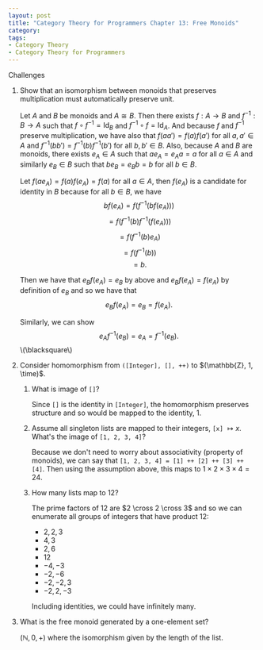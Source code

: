```yaml
---
layout: post
title: "Category Theory for Programmers Chapter 13: Free Monoids"
category:
tags:
- Category Theory
- Category Theory for Programmers
---
```


Challenges

1. Show that an isomorphism between monoids that preserves multiplication must automatically preserve unit.

   Let $A$ and $B$ be monoids and $A \cong B$. Then there exists $f:A \to B$ and
   $f^{-1}:B \to A$ such that $f \circ f^{-1} = \mathrm{Id}_B$ and $f^{-1} \circ f = \mathrm{Id}_A$.
   And because $f$ and $f^{-1}$ preserve multiplication, we have also that
   $f(a a') = f(a) f(a')$ for all $a, a' \in A$ and $f^{-1}(b b') = f^{-1}(b) f^{-1}(b')$
   for all $b,b' \in B$. Also, because $A$ and $B$ are monoids, there exists
   $e_A \in A$ such that $a e_A = e_A a = a$ for all $a \in A$ and similarly
   $e_B \in B$ such that $b e_B = e_B b = b$ for all $b \in B$.
   
   Let $f(a e_A) = f(a) f(e_A) = f(a)$ for all $a \in A$, then $f(e_A)$ is a candidate for
   identity in $B$ because for all $b \in B$, we have
   $$b f(e_A) = f(f^{-1}(b f(e_A)))$$
   $$= f(f^{-1}(b) f^{-1}(f(e_A)))$$
   $$= f(f^{-1}(b) e_A)$$
   $$= f(f^{-1}(b))$$
   $$= b.$$
   
   Then we have that $e_B f(e_A) = e_B$ by above and $e_B f(e_A) = f(e_A)$ by definition of $e_B$
   and so we have that $$e_B f(e_A) = e_B = f(e_A).$$
   
   Similarly, we can show $$e_A f^{-1}(e_B) = e_A = f^{-1}(e_B).$$ \\(\blacksquare\\)
   
2. Consider homomorphism from `([Integer], [], ++)` to $(\mathbb{Z}, 1, \time)$.

   1. What is image of `[]`?

      Since `[]` is the identity in `[Integer]`, the homomorphism preserves structure
      and so would be mapped to the identity, $1$.

   2. Assume all singleton lists are mapped to their integers, `[x]` $\mapsto x$.
      What's the image of `[1, 2, 3, 4]`?

      Because we don't need to worry about associativity (property of monoids),
      we can say that `[1, 2, 3, 4] = [1] ++ [2] ++ [3] ++ [4]`. Then using the
      assumption above, this maps to $1 \times 2 \times 3 \times 4 = 24$.

   3. How many lists map to $12$?

      The prime factors of $12$ are $2 \cross 2 \cross 3$ and so we can enumerate
      all groups of integers that have product 12:
      - $2, 2, 3$
      - $4, 3$
      - $2, 6$
      - $12$
      - $-4, -3$
      - $-2, -6$
      - $-2, -2, 3$
      - $-2, 2, -3$

      Including identities, we could have infinitely many.

3. What is the free monoid generated by a one-element set?

   $(\mathbb{N}, 0, +)$ where the isomorphism given by the length of the list.

